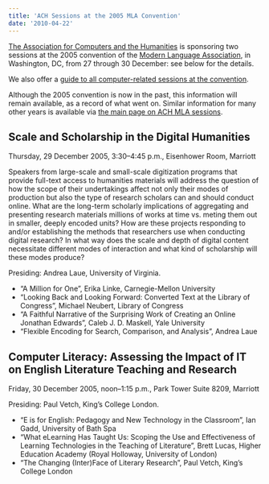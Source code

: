 ```yaml
---
title: 'ACH Sessions at the 2005 MLA Convention'
date: '2010-04-22'
---
```

[The Association for Computers and the Humanities](/) is sponsoring two sessions at the 2005 convention of the [Modern Language Association](http://www.mla.org/), in Washington, DC, from 27 through 30 December: see below for the details.

We also offer a [guide to all computer-related sessions at the convention](?q=node/62).

Although the 2005 convention is now in the past, this information will remain available, as a record of what went on. Similar information for many other years is available via [the main page on ACH MLA sessions](?q=node/25).

Scale and Scholarship in the Digital Humanities
-----------------------------------------------

Thursday, 29 December 2005, 3:30–4:45 p.m., Eisenhower Room, Marriott

Speakers from large-scale and small-scale digitization programs that provide full-text access to humanities materials will address the question of how the scope of their undertakings affect not only their modes of production but also the type of research scholars can and should conduct online. What are the long-term scholarly implications of aggregating and presenting research materials millions of works at time vs. meting them out in smaller, deeply encoded units? How are these projects responding to and/or establishing the methods that researchers use when conducting digital research? In what way does the scale and depth of digital content necessitate different modes of interaction and what kind of scholarship will these modes produce?

Presiding: Andrea Laue, University of Virginia.

- “A Million for One”, Erika Linke, Carnegie-Mellon University
- “Looking Back and Looking Forward: Converted Text at the Library of Congress”, Michael Neubert, Library of Congress
- “A Faithful Narrative of the Surprising Work of Creating an Online Jonathan Edwards”, Caleb J. D. Maskell, Yale University
- “Flexible Encoding for Search, Comparison, and Analysis”, Andrea Laue

Computer Literacy: Assessing the Impact of IT on English Literature Teaching and Research
-----------------------------------------------------------------------------------------

Friday, 30 December 2005, noon–1:15 p.m., Park Tower Suite 8209, Marriott

Presiding: Paul Vetch, King’s College London.

- “E is for English: Pedagogy and New Technology in the Classroom”, Ian Gadd, University of Bath Spa
- “What eLearning Has Taught Us: Scoping the Use and Effectiveness of Learning Technologies in the Teaching of Literature”, Brett Lucas, Higher Education Academy (Royal Holloway, University of London)
- “The Changing (Inter)Face of Literary Research”, Paul Vetch, King’s College London